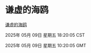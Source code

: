 # 谦虚的海鸥
[谦虚的海鸥](http://219.139.198.41:56308/qxdho/course/base/hotlink/index.php)

2025年 05月 09日 星期五 18:20:05 CST

2025年 05月 09日 星期五 10:20:05 GMT
